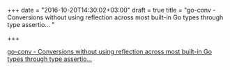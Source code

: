 +++
date = "2016-10-20T14:30:02+03:00"
draft = true
title = "go-conv - Conversions without using reflection across most built-in Go types through type assertio... "

+++

<p><a href="https://t.co/xKCs1zElp6">go-conv - Conversions without using reflection across most built-in Go types through type assertio... </a></p>
